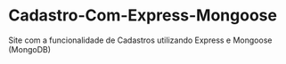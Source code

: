 # Cadastro-Com-Express-Mongoose
Site com a funcionalidade de Cadastros utilizando Express e Mongoose (MongoDB)

